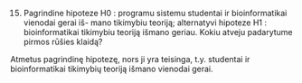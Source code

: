 15. Pagrindine hipoteze H0 : programu sistemu studentai ir bioinformatikai vienodai gerai iš-
mano tikimybiu teoriją; alternatyvi hipoteze H1 : bioinformatikai tikimybiu teoriją išmano geriau.
Kokiu atveju padarytume pirmos rūšies klaidą?

Atmetus pagrindinę hipotezę, nors ji yra teisinga, t.y. studentai ir bioinformatikai tikimybių teoriją išmano vienodai gerai.
